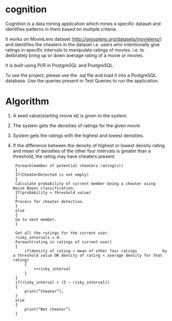 cognition
=========

Cognition is a data mining application which mines a specific dataset and identifies patterns in them based on multiple criteria.

It works on MovieLens dataset (http://grouplens.org/datasets/movielens/) and identifies the cheaters in the dataset i.e. users who intentionally give ratings in specific intervals to manipulate ratings of movies. i.e. to delibrately bring up or down average rating of a movie or movies.

It is built using Pl/R in PostgreSQL and PostgreSQL.

To use the project, please use the .sql file and load it into a PostgreSQL database. Use the queries present in Test Queries to run the application.

Algorithm
=========

1. A seed value(starting movie id) is given to the system.
2. The system gets the densities of ratings for the given movie.
3. System gets the ratings with the highest and lowest densities.
4. If the difference between the density of highest or lowest density rating and mean of densities of the other four intervals is greater than a threshold, the rating may have cheaters present.

		Foreach(member of potential cheaters rating(s))
		{
		If(CheaterDetected is not empty)
		{
		Calculate probability of current member being a cheater using Naive Bayes classification.
		If(probability > threshold value)
		{
		Process for cheater detection.
		}
		else
		{
		Go to next member.
		}

		Get all the ratings for the current user.
		risky_intervals = 0.
		Foreach(rating in ratings of current user)
		{
			if(density of rating > mean of other four ratings 			by a threshold value OR density of rating < average density for that rating)
			{
				++risky_interval
			}
		}
		if(risky_interval > (5 – risky_interval))
		{
			print(“Cheater”);
		}
		else
		{
			print(“Not cheater”)
		}
